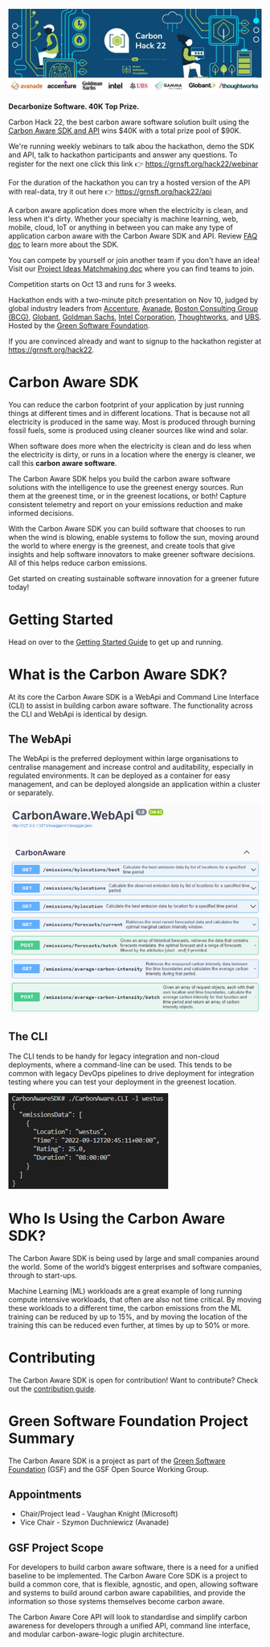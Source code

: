 [![Join #CarbonHack22](images/hackathon-banner.png)](https://grnsft.org/hack22)

**Decarbonize Software. 40K Top Prize.**

Carbon Hack 22, the best carbon aware software solution built using the [Carbon Aware SDK and API](https://github.com/Green-Software-Foundation/carbon-aware-sdk) wins $40K with a total prize pool of $90K.

We're running weekly webinars to talk abou the hackathon, demo the SDK and API, talk to hackathon participants and answer any questions. To register for the next one click this link 👉 https://grnsft.org/hack22/webinar

For the duration of the hackathon you can try a hosted version of the API with real-data, try it out here 👉 https://grnsft.org/hack22/api

A carbon aware application does more when the electricity is clean, and less when it's dirty. Whether your specialty is machine learning, web, mobile, cloud, IoT or anything in between you can make any type of application carbon aware with the Carbon Aware SDK and API. Review [FAQ doc](https://grnsft.org/hack22/FAQ) to learn more about the SDK.

You can compete by yourself or join another team if you don't have an idea! Visit our [Project Ideas Matchmaking doc](https://docs.google.com/document/d/14VQZwFe-Q8bxf1TbsNNOXfTT37BFGVfUfk0MzP7rE6c/edit#) where you can find teams to join.



Competition starts on Oct 13 and runs for 3 weeks.

Hackathon ends with a two-minute pitch presentation on Nov 10, judged by global industry leaders from [Accenture](https://www.linkedin.com/company/accenture/), [Avanade](https://www.linkedin.com/company/avanade/), [Boston Consulting Group (BCG)](https://www.linkedin.com/company/boston-consulting-group/), [Globant](https://www.linkedin.com/company/globant/), [Goldman Sachs](https://www.linkedin.com/company/goldman-sachs/), [Intel Corporation](https://www.linkedin.com/company/intel-corporation/), [Thoughtworks](https://www.linkedin.com/company/thoughtworks/), and [UBS](https://www.linkedin.com/company/ubs/). Hosted by the [Green Software Foundation](https://greensoftware.foundation/).

If you are convinced already and want to signup to the hackathon register at https://grnsft.org/hack22.

# Carbon Aware SDK
You can reduce the carbon footprint of your application by just running things at different times and in different locations. That is because not all electricity is produced in the same way. Most is produced through burning fossil fuels, some is produced using cleaner sources like wind and solar.

When software does more when the electricity is clean and do less when the electricity is dirty, or runs in a location where the energy is cleaner, we call this **carbon aware software**.

The Carbon Aware SDK helps you build the carbon aware software solutions with the intelligence to use the greenest energy sources. Run them at the greenest time, or in the greenest locations, or both! Capture consistent telemetry and report on your emissions reduction and make informed decisions.

With the Carbon Aware SDK you can build software that chooses to run when the wind is blowing, enable systems to follow the sun, moving around the world to where energy is the greenest, and create tools that give insights and help software innovators to make greener software decisions. All of this helps reduce carbon emissions.

Get started on creating sustainable software innovation for a greener future today!

# Getting Started

Head on over to the [Getting Started Guide](./GettingStarted.md) to get up and running.

# What is the Carbon Aware SDK?

At its core the Carbon Aware SDK is a WebApi and Command Line Interface (CLI) to assist in building carbon aware software. The functionality across the CLI and WebApi is identical by design.

## The WebApi
The WebApi is the preferred deployment within large organisations to centralise management and increase control and auditability, especially in regulated environments. It can be deployed as a container for easy management, and can be deployed alongside an application within a cluster or separately.

![WebApi Screenshot](./images/screenshot_web_api.png)

## The CLI

The CLI tends to be handy for legacy integration and non-cloud deployments, where a command-line can be used. This tends to be common with legacy DevOps pipelines to drive deployment for integration testing where you can test your deployment in the greenest location.

![WebApi Screenshot](./images/screenshot_cli.png)

# Who Is Using the Carbon Aware SDK?

The Carbon Aware SDK is being used by large and small companies around the world. Some of the world’s biggest enterprises and software companies, through to start-ups.

Machine Learning (ML) workloads are a great example of long running compute intensive workloads, that often are also not time critical. By moving these workloads to a different time, the carbon emissions from the ML training can be reduced by up to 15%, and by moving the location of the training this can be reduced even further, at times by up to 50% or more.

# Contributing

The Carbon Aware SDK is open for contribution! Want to contribute? Check out the [contribution guide](./CONTRIBUTING.md).

# Green Software Foundation Project Summary

The Carbon Aware SDK is a project as part of the [Green Software Foundation](https://greensoftware.foundation/) (GSF) and the GSF Open Source Working Group.

## Appointments

-   Chair/Project lead - Vaughan Knight (Microsoft)
-   Vice Chair - Szymon Duchniewicz (Avanade)

## GSF Project Scope

For developers to build carbon aware software, there is a need for a unified baseline to be implemented. The Carbon Aware Core SDK is a project to build a common core, that is flexible, agnostic, and open, allowing software and systems to build around carbon aware capabilities, and provide the information so those systems themselves become carbon aware.

The Carbon Aware Core API will look to standardise and simplify carbon awareness for developers through a unified API, command line interface, and modular carbon-aware-logic plugin architecture.
